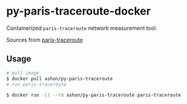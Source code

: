 # py-paris-traceroute-docker

Containerized `paris-traceroute` network measurement tool.

Sources from [paris-traceroute](https://paris-traceroute.net)

## Usage

``` sh
# pull image
$ docker pull ashon/py-paris-traceroute
# run paris-traceroute

$ docker run -it --rm ashon/py-paris-traceroute paris-traceroute
```

